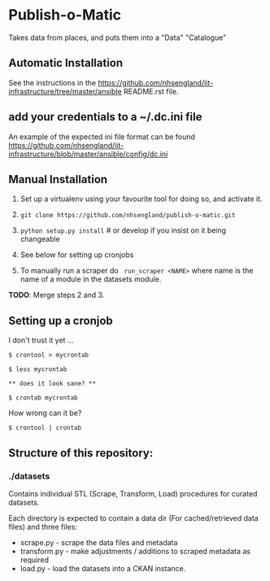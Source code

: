 # Publish-o-Matic

Takes data from places, and puts them into a "Data" "Catalogue"

## Automatic Installation

See the instructions in the https://github.com/nhsengland/iit-infrastructure/tree/master/ansible README.rst file.

## add your credentials to a ~/.dc.ini file
An example of the expected ini file format can be found
https://github.com/nhsengland/iit-infrastructure/blob/master/ansible/config/dc.ini

## Manual Installation

1. Set up a virtualenv using your favourite tool for doing so, and activate it.

2. ```git clone https://github.com/nhsengland/publish-o-matic.git```

3. ```python setup.py install``` # or develop if you insist on it being changeable

4. See below for setting up cronjobs

5. To manually run a scraper do ``` run_scraper <NAME>``` where name is the name of a module in the datasets module.


**TODO**: Merge steps 2 and 3.




## Setting up a cronjob

I don't trust it yet ...

```
$ crontool > mycrontab

$ less mycrontab

** does it look sane? **

$ crontab mycrontab

```

How wrong can it be?

```
$ crontool | crontab
```


## Structure of this repository:

### ./datasets

Contains individual STL (Scrape, Transform, Load) procedures for curated datasets.

Each directory is expected to contain a data dir (For cached/retrieved data files) and three files:

* scrape.py - scrape the data files and metadata
* transform.py - make adjustments / additions to scraped metadata as required
* load.py - load the datasets into a CKAN instance.
